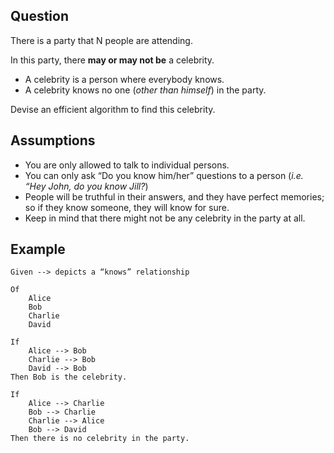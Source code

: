 ## Question

There is a party that N people are attending.

In this party, there **may or may not be** a celebrity.

* A celebrity is a person where everybody knows.
* A celebrity knows no one (*other than himself*) in the party.

Devise an efficient algorithm to find this celebrity.

## Assumptions

* You are only allowed to talk to individual persons.
* You can only ask “Do you know him/her” questions to a person (*i.e. “Hey John, do you know Jill?*)
* People will be truthful in their answers, and they have perfect memories; so if they know someone, they will know for sure.
* Keep in mind that there might not be any celebrity in the party at all.

## Example

```text
Given --> depicts a “knows” relationship

Of
    Alice
    Bob
    Charlie
    David
    
If
    Alice --> Bob
    Charlie --> Bob
    David --> Bob
Then Bob is the celebrity.

If
    Alice --> Charlie
    Bob --> Charlie
    Charlie --> Alice
    Bob --> David
Then there is no celebrity in the party.
```